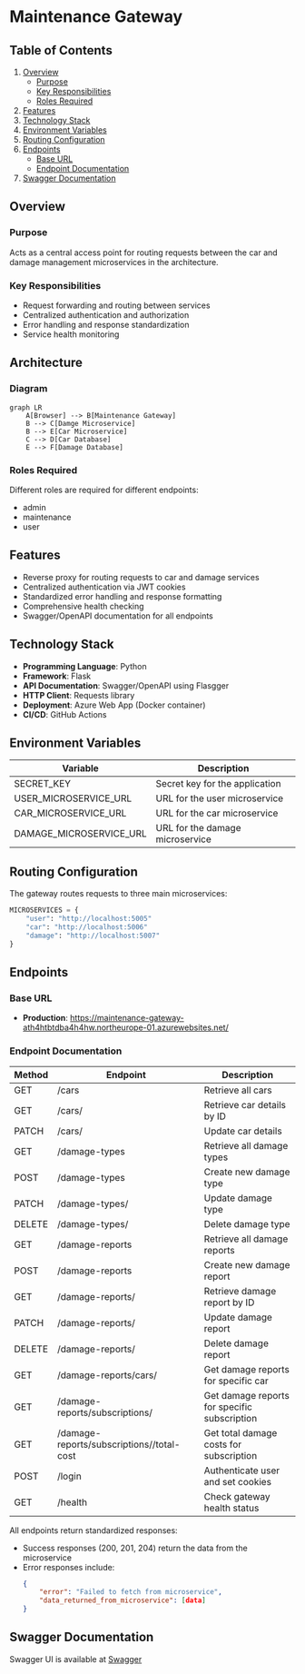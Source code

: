 # Maintenance Gateway

## Table of Contents 
1. [Overview](#overview) 
    - [Purpose](#purpose) 
    - [Key Responsibilities](#key-responsibilities) 
    - [Roles Required](#roles-required)
2. [Features](#features) 
3. [Technology Stack](#technology-stack) 
4. [Environment Variables](#environment-variables) 
5. [Routing Configuration](#routing-configuration) 
6. [Endpoints](#endpoints) 
    - [Base URL](#base-url) 
    - [Endpoint Documentation](#endpoint-documentation) 
7. [Swagger Documentation](#swagger-documentation) 


## Overview
### Purpose
Acts as a central access point for routing requests between the car and damage management microservices in the architecture.

### Key Responsibilities
- Request forwarding and routing between services
- Centralized authentication and authorization
- Error handling and response standardization
- Service health monitoring

## Architecture
### Diagram

```mermaid
graph LR
    A[Browser] --> B[Maintenance Gateway]
    B --> C[Damge Microservice]
    B --> E[Car Microservice]
    C --> D[Car Database]
    E --> F[Damage Database]
```

### Roles Required
Different roles are required for different endpoints:
- admin
- maintenance
- user

## Features
- Reverse proxy for routing requests to car and damage services
- Centralized authentication via JWT cookies
- Standardized error handling and response formatting
- Comprehensive health checking
- Swagger/OpenAPI documentation for all endpoints

## Technology Stack
- **Programming Language**: Python
- **Framework**: Flask
- **API Documentation**: Swagger/OpenAPI using Flasgger
- **HTTP Client**: Requests library
- **Deployment**: Azure Web App (Docker container)
- **CI/CD**: GitHub Actions

## Environment Variables
| Variable               | Description                               |
|-----------------------|-------------------------------------------|
| SECRET_KEY            | Secret key for the application            |
| USER_MICROSERVICE_URL | URL for the user microservice             |
| CAR_MICROSERVICE_URL  | URL for the car microservice              |
| DAMAGE_MICROSERVICE_URL| URL for the damage microservice           |

## Routing Configuration
The gateway routes requests to three main microservices:
```python
MICROSERVICES = {
    "user": "http://localhost:5005"
    "car": "http://localhost:5006"
    "damage": "http://localhost:5007"
}
```

## Endpoints
### Base URL
- **Production**: https://maintenance-gateway-ath4htbtdba4h4hw.northeurope-01.azurewebsites.net/

### Endpoint Documentation

| Method | Endpoint                                          | Description                                     |       
|--------|---------------------------------------------------|-------------------------------------------------|
| GET    | /cars                                             | Retrieve all cars                               | 
| GET    | /cars/<id>                                        | Retrieve car details by ID                      |
| PATCH  | /cars/<id>                                        | Update car details                              |
| GET    | /damage-types                                     | Retrieve all damage types                       |
| POST   | /damage-types                                     | Create new damage type                          |
| PATCH  | /damage-types/<id>                                | Update damage type                              |
| DELETE | /damage-types/<id>                                | Delete damage type                              |
| GET    | /damage-reports                                   | Retrieve all damage reports                     |
| POST   | /damage-reports                                   | Create new damage report                        |
| GET    | /damage-reports/<id>                              | Retrieve damage report by ID                    |
| PATCH  | /damage-reports/<id>                              | Update damage report                            |
| DELETE | /damage-reports/<id>                              | Delete damage report                            |
| GET    | /damage-reports/cars/<id>                         | Get damage reports for specific car             |
| GET    | /damage-reports/subscriptions/<id>                | Get damage reports for specific subscription    |
| GET    | /damage-reports/subscriptions/<id>/total-cost     | Get total damage costs for subscription         |
| POST   | /login                                            | Authenticate user and set cookies               |
| GET    | /health                                           | Check gateway health status                     |

All endpoints return standardized responses:
- Success responses (200, 201, 204) return the data from the microservice
- Error responses include:
  ```json
  {
      "error": "Failed to fetch from microservice",
      "data_returned_from_microservice": [data]
  }
  ```

## Swagger Documentation 
Swagger UI is available at [Swagger](https://maintenance-gateway-ath4htbtdba4h4hw.northeurope-01.azurewebsites.net/docs)